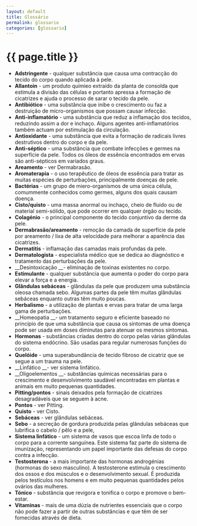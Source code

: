 ```yaml
---
layout: default
title: Glossário
permalink: glossario
categories: [glossario]
---
```


# {{ page.title }}

* __Adstringente__ - qualquer substância que causa uma contracção do tecido do corpo quando aplicada à pele.
* __Allantoin__ - um produto químieo extraído da planta de consolda que estimula a divisão das células e portanto apressa a formação de cicatrizes e ajuda o processo de sarar o tecido da pele.
* __Antibiótico__ - uma substância que inibe o crescimento ou faz a destruição de micro-organismos que possam causar infecção.
* __Anti-inflamatório__ - uma substância que reduz a inflamação dos tecidos, reduzindo assim a dor e inchaço. Alguns agentes anti-inflamatórios também actuam por estimulação da circulação.
* __Antioxidante__ - uma substância que evita a formação de radicais livres destrutivos dentro do corpo e da pele.
* __Anti-séptico__ - uma substância que combate infecções e germes na superfície da pele. Todos os óleos de essência encontrados em ervas são anti-sépticos em variados graus.
* __Areamento__ - ver Dermabrasão.
* __Aromaterapia__ - o uso terapêutico de óleos de essência para tratar as muitas espécies de perturbações, principalmente doenças de pele.
* __Bactérias__ - um grupo de miero-organismos de uma única célula, comummente conhecidos como germes, alguns dos quais causam doença.
* __Cisto/quisto__ - uma massa anormal ou inchaço, cheio de fluido ou de material semi-sólido, que pode ocorrer em qualquer órgão ou tecido.
* __Colagénio__ - o principal componente do tecido conjuntivo da derme da pele.
* __Dermabrasão/areamento__ - remoção da camada de superfície da pele por areamento / lixa de alta velocidade para melhorar a aparência das cicatrizes.
* __Dermatitis__ - inflamação das camadas mais profundas da pele.
* __Dermatologista__ - especialista médico que se dedica ao diagnóstico e tratamento das perturbações da pele.
* __Desintoxicação __- eliminação de toxinas existentes no corpo.
* __Estimulante__ - qualquer substância que aumenta o poder do corpo para elevar a força e a energia.
* __Glândulas sebáceas__ - glândulas da pele que produzem uma substância oleosa chamada sebo. Algumas partes da pele têm muitas glândulas sebáceas enquanto outras têm muito poucas.
* __Herbalismo__ - a utilização de plantas e ervas para tratar de uma larga gama de perturbações.
* __Homeopatia __- um tratamento seguro e eficiente baseado no princípio de que uma substância que causa os sintomas de uma doença pode ser usada em doses diminutas para atenuar os mesmos sintomas.
* __Hormonas__ - substâncias criadas dentro do corpo pelas várias glândulas do sistema endócrino. São usadas para regular numerosas funções do corpo.
* __Quelóide__ - uma superabundância de tecido fibroso de cicatriz que se segue a um trauma na pele.
* __Linfático __- ver sistema linfático.
* __Oligoelementos __- substâncias químicas necessárias para o crescimento e desenvolvimento saudável encontradas em plantas e animais em muito pequenas quantidades.
* __Pitting/pontos__ - sinais deixados pela formação de cicatrizes desagradáveis que se seguem à acne.
* __Pontos__ - ver Pitting.
* __Quisto__ - ver Cisto.
* __Sebáceas__ - ver glândulas sebáceas.
* __Sebo__ - a secreção de gordura produzida pelas glândulas sebáceas que lubrifica o cabelo / pêlo e a pele,
* __Sistema linfático__ - um sistema de vasos que escoa linfa de todo o corpo para a corrente sanguínea. Este sistema faz parte do sistema de imunização, representando um papel importante das defesas do corpo contra a infecção.
* __Testosterona__ - a mais importante das hormonas androgénias (hormonas do sexo masculino). A testosterone estimula o crescimento dos ossos e dos músculos e o desenvolvimento sexual. É produzida pelos testículos nos homens e em muito pequenas quantidades pelos ovários das mulheres.
* __Tónico__ - substância que revigora e tonifica o corpo e promove o bem-estar.
* __Vitaminas__ - mais de uma dúzia de nutrientes essenciais que o corpo não pode fazer a partir de outras substâncias e que têm de ser fomecidas através de dieta.
